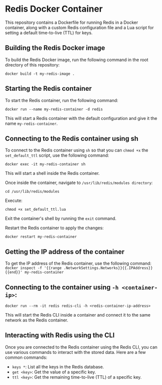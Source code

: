 # Redis Docker Container

This repository contains a Dockerfile for running Redis in a Docker container, along with a custom Redis configuration file and a Lua script for setting a default time-to-live (TTL) for keys.


## Building the Redis Docker image

To build the Redis Docker image, run the following command in the root directory of this repository:

  `docker build -t my-redis-image .`


## Starting the Redis container

To start the Redis container, run the following command:

`docker run --name my-redis-container -d redis`

This will start a Redis container with the default configuration and give it the name `my-redis-container`.


## Connecting to the Redis container using sh

To connect to the Redis container using `sh` so that you can `chmod +x` the `set_default_ttl` script, use the following command:

`docker exec -it my-redis-container sh`

This will start a shell inside the Redis container.

Once inside the container, navigate to `/usr/lib/redis/modules directory`:

`cd /usr/lib/redis/modules`

Execute:

`chmod +x set_default_ttl.lua`

Exit the container's shell by running the `exit` command.

Restart the Redis container to apply the changes:

`docker restart my-redis-container`


## Getting the IP address of the container

To get the IP address of the Redis container, use the following command:
`docker inspect -f '{{range .NetworkSettings.Networks}}{{.IPAddress}}{{end}}' my-redis-container`


## Connecting to the container using `-h <container-ip>`:
`docker run --rm -it redis redis-cli -h <redis-container-ip-address>`

This will start the Redis CLI inside a container and connect it to the same network as the Redis container.

## Interacting with Redis using the CLI

Once you are connected to the Redis container using the Redis CLI, you can use various commands to interact with the stored data. Here are a few common commands:

- `keys *`: List all the keys in the Redis database.
- `get <key>`: Get the value of a specific key.
- `ttl <key>`: Get the remaining time-to-live (TTL) of a specific key.
